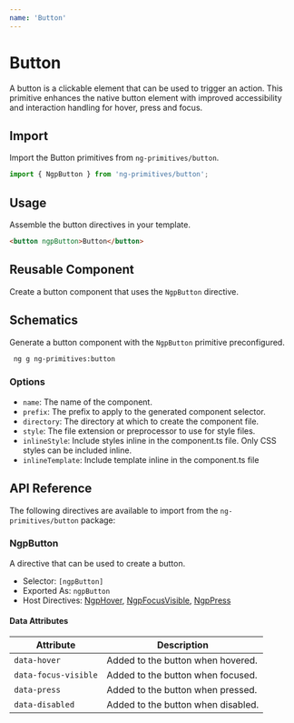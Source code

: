 ```yaml
---
name: 'Button'
---
```


# Button

A button is a clickable element that can be used to trigger an action. This primitive enhances the native button element with improved accessibility and interaction handling for hover, press and focus.

<docs-example name="button"></docs-example>

## Import

Import the Button primitives from `ng-primitives/button`.

```ts
import { NgpButton } from 'ng-primitives/button';
```

## Usage

Assemble the button directives in your template.

```html
<button ngpButton>Button</button>
```

## Reusable Component

Create a button component that uses the `NgpButton` directive.

<docs-snippet name="button"></docs-snippet>

## Schematics

Generate a button component with the `NgpButton` primitive preconfigured.

```bash npm
 ng g ng-primitives:button
```

### Options

- `name`: The name of the component.
- `prefix`: The prefix to apply to the generated component selector.
- `directory`: The directory at which to create the component file.
- `style`: The file extension or preprocessor to use for style files.
- `inlineStyle`: Include styles inline in the component.ts file. Only CSS styles can be included inline.
- `inlineTemplate`: Include template inline in the component.ts file

## API Reference

The following directives are available to import from the `ng-primitives/button` package:

### NgpButton

A directive that can be used to create a button.

- Selector: `[ngpButton]`
- Exported As: `ngpButton`
- Host Directives: [NgpHover](/interactions/hover), [NgpFocusVisible](/interactions/focus-visible), [NgpPress](/interactions/press)

#### Data Attributes

| Attribute            | Description                        |
| -------------------- | ---------------------------------- |
| `data-hover`         | Added to the button when hovered.  |
| `data-focus-visible` | Added to the button when focused.  |
| `data-press`         | Added to the button when pressed.  |
| `data-disabled`      | Added to the button when disabled. |
